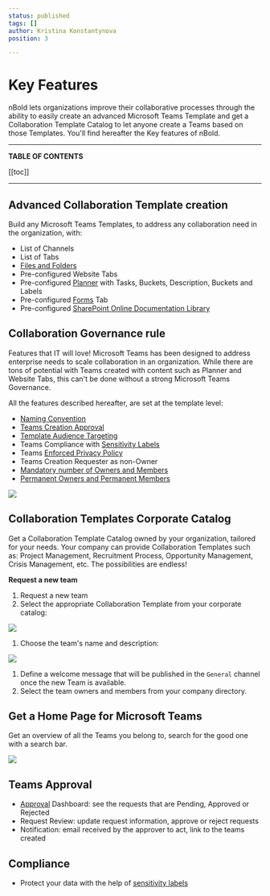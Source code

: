 ```yaml
---
status: published
tags: []
author: Kristina Konstantynova
position: 3

---
```

# Key Features

nBold lets organizations improve their collaborative processes through the ability to easily create an advanced Microsoft Teams Template and get a Collaboration Template Catalog to let anyone create a Teams based on those Templates. You'll find hereafter the Key features of nBold.

***

**TABLE OF CONTENTS**

\[\[toc\]\]

***

## Advanced Collaboration Template creation

Build any Microsoft Teams Templates, to address any collaboration need in the organization, with:

* List of Channels
* List of Tabs
* [Files and Folders](https://docs.nbold.co/collaboration-templates/files-and-folders.html)
* Pre-configured Website Tabs
* Pre-configured [Planner](https://docs.nbold.co/collaboration-templates/microsoft-planner.html) with Tasks, Buckets, Description, Buckets and Labels
* Pre-configured [Forms](https://docs.nbold.co/collaboration-templates/microsoft-forms.html) Tab
* Pre-configured [SharePoint Online Documentation Library](https://docs.nbold.co/collaboration-templates/sharepoint-library.html)

## Collaboration Governance rule

Features that IT will love! Microsoft Teams has been designed to address enterprise needs to scale collaboration in an organization. While there are tons of potential with Teams created with content such as Planner and Website Tabs, this can't be done without a strong Microsoft Teams Governance.

All the features described hereafter, are set at the template level:

* [Naming Convention](/governance-policies/naming-conventions.md)
* [Teams Creation Approval](/governance-policies/approval.md)
* [Template Audience Targeting](/governance-policies/audience-targeting.md)
* Teams Compliance with [Sensitivity Labels](/governance-policies/sensitivity-labels.md)
* Teams [Enforced Privacy Policy](/governance-policies/security-policy.md)
* Teams Creation Requester as non-Owner
* [Mandatory number of Owners and Members](/governance-policies/mandatory-number-of-owners-and-members.md)
* [Permanent Owners and Permanent Members](/governance-policies/permanent-owners-and-members-policy.md)

![](https://downloads.intercomcdn.com/i/o/462804740/66f3b89c10e5add4bf608298/Screenshot+2022-02-10+at+10.43.05.png)

## Collaboration Templates Corporate Catalog

Get a Collaboration Template Catalog owned by your organization, tailored for your needs. Your company can provide Collaboration Templates such as: Project Management, Recruitment Process, Opportunity Management, Crisis Management, etc. The possibilities are endless!

**Request a new team**

1. Request a new team
2. Select the appropriate Collaboration Template from your corporate catalog:

![](https://downloads.intercomcdn.com/i/o/175628319/9367e7d111ffcaeb0e0001b5/image.png)

1. Choose the team's name and description:

![](https://downloads.intercomcdn.com/i/o/175628523/60feb48f0bd397ca2b0f343d/image.png)

1. Define a welcome message that will be published in the `General` channel once the new Team is available.
2. Select the team owners and members from your company directory.

## Get a Home Page for Microsoft Teams

Get an overview of all the Teams you belong to, search for the good one with a search bar.

![](https://downloads.intercomcdn.com/i/o/175628763/d8e021026209861b63a4ac27/image.png)

## Teams Approval

* [Approval](https://docs.nbold.co/governance-policies/approval.html) Dashboard: see the requests that are Pending, Approved or Rejected
* Request Review: update request information, approve or reject requests
* Notification: email received by the approver to act, link to the teams created

## Compliance

* Protect your data with the help of [sensitivity labels](https://docs.nbold.co/governance-policies/security-policy.html)